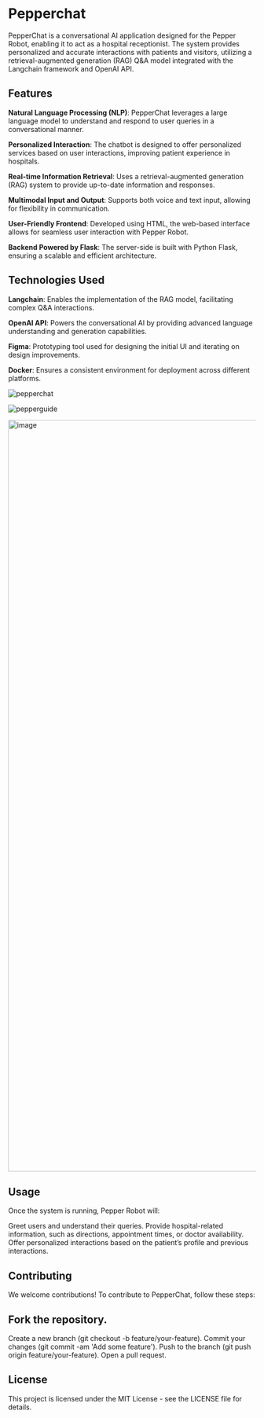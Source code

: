 # Pepperchat

PepperChat is a conversational AI application designed for the Pepper Robot, enabling it to act as a hospital receptionist. The system provides personalized and accurate interactions with patients and visitors, utilizing a retrieval-augmented generation (RAG) Q&A model integrated with the Langchain framework and OpenAI API.

## Features
**Natural Language Processing (NLP)**: PepperChat leverages a large language model to understand and respond to user queries in a conversational manner.

**Personalized Interaction**: The chatbot is designed to offer personalized services based on user interactions, improving patient experience in hospitals.

**Real-time Information Retrieval**: Uses a retrieval-augmented generation (RAG) system to provide up-to-date information and responses.

**Multimodal Input and Output**: Supports both voice and text input, allowing for flexibility in communication.

**User-Friendly Frontend**: Developed using HTML, the web-based interface allows for seamless user interaction with Pepper Robot.

**Backend Powered by Flask**: The server-side is built with Python Flask, ensuring a scalable and efficient architecture.

## Technologies Used
**Langchain**: Enables the implementation of the RAG model, facilitating complex Q&A interactions.

**OpenAI API**: Powers the conversational AI by providing advanced language understanding and generation capabilities.

**Figma**: Prototyping tool used for designing the initial UI and iterating on design improvements.

**Docker**: Ensures a consistent environment for deployment across different platforms.


![pepperchat](https://github.com/user-attachments/assets/d0a7f940-6e18-42b5-8af5-df77ba6e2add)

![pepperguide](https://github.com/user-attachments/assets/116b0cf8-86ed-4db2-8109-88fa6a75fd80)


<img width="1530" alt="image" src="https://github.com/user-attachments/assets/426fe4b3-e59f-4d6d-90e2-91bd1111fd10">

## Usage
Once the system is running, Pepper Robot will:

Greet users and understand their queries.
Provide hospital-related information, such as directions, appointment times, or doctor availability.
Offer personalized interactions based on the patient’s profile and previous interactions.


## Contributing
We welcome contributions! To contribute to PepperChat, follow these steps:

## Fork the repository.
Create a new branch (git checkout -b feature/your-feature).
Commit your changes (git commit -am 'Add some feature').
Push to the branch (git push origin feature/your-feature).
Open a pull request.

## License
This project is licensed under the MIT License - see the LICENSE file for details.

